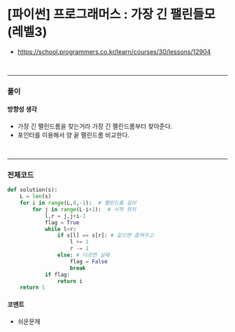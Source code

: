 # **\[파이썬\] 프로그래머스 : 가장 긴 팰린들모 (레벨3)**
* https://school.programmers.co.kr/learn/courses/30/lessons/12904
<br>


---

### **풀이**

#### **방향성 생각**
* 가장 긴 팰린드롬을 찾는거라 가장 긴 팰린드롬부터 찾아준다.
* 포인터를 이용해서 양 끝 팰린드롬 비교한다.

<br>

---

### **전체코드**
```python
def solution(s):
    L = len(s)
    for i in range(L,0,-1):  # 팰린드롬 길이
        for j in range(L-i+1):  # 시작 위치
            l,r = j,j+i-1
            flag = True
            while l<r:
                if s[l] == s[r]: # 같으면 좁혀주고
                    l += 1
                    r -= 1
                else: # 다르면 실패
                    flag = False
                    break
            if flag:
                return i
    return 1
```

#### **코멘트**

* 쉬운문제